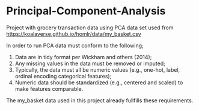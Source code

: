 # Principal-Component-Analysis
Project with grocery transaction data using PCA
data set used from https://koalaverse.github.io/homlr/data/my_basket.csv

In order to run PCA data must conform to the following;
1. Data are in tidy format per Wickham and others (2014);
2. Any missing values in the data must be removed or imputed;
3. Typically, the data must all be numeric values (e.g., one-hot, label, ordinal encoding
categorical features);
4. Numeric data should be standardized (e.g., centered and scaled) to make features
comparable.

The my_basket data used in this project already fullfills these requirements.
